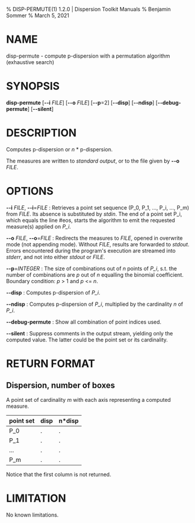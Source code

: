 % DISP-PERMUTE(1) 1.2.0 | Dispersion Toolkit Manuals
% Benjamin Sommer
% March 5, 2021

# NAME

disp-permute - compute p-dispersion with a permutation algorithm (exhaustive search)

# SYNOPSIS

**disp-permute** [**\--i** *FILE*] [**\--o** *FILE*] [**\--p**=2] [**\--disp**] [**\--ndisp**] [**\--debug-permute**] [**\--silent**]

# DESCRIPTION

Computes p-dispersion or *n* * p-dispersion.

The measures are written to *standard output*, or to the file given by **\--o** *FILE*.

# OPTIONS

**\--i** *FILE*, **\--i**=*FILE*
:   Retrieves a point set sequence (P_0, P_1, ..., P_i, ..., P_m) from *FILE*. Its absence is substituted by *stdin*. The end of a point set P_i, which equals the line #eos, starts the algorithm to emit the requested measure(s) applied on *P_i*.

**\--o** *FILE*, **\--o**=*FILE*
:   Redirects the measures to *FILE*, opened in overwrite mode (not appending mode). Without *FILE*, results are forwarded to *stdout*. Errors encountered during the program's execution are streamed into *stderr*, and not into either *stdout* or *FILE*.

**\--p**=*INTEGER*
:   The size of combinations out of *n* points of *P_i*, s.t. the number of combinations are *p* out of *n* equalling the binomial coefficient. Boundary condition: *p* > 1 and *p* <= *n*.

**\--disp**
:   Computes p-dispersion of *P_i*.

**\--ndisp**
:   Computes p-dispersion of *P_i*, multiplied by the cardinality *n* of *P_i*.

**\--debug-permute**
:   Show all combination of point indices used.

**\--silent**
:   Suppress comments in the output stream, yielding only the computed value. The latter could be the point set or its cardinality.

# RETURN FORMAT

## Dispersion, number of boxes

A point set of cardinality *m* with each axis representing a computed measure.

point set | disp | n*disp
--- | --- | ---
P_0 | . | .
P_1 | . | .
... | . | .
P_m | . | .

Notice that the first column is not returned.

# LIMITATION

No known limitations.